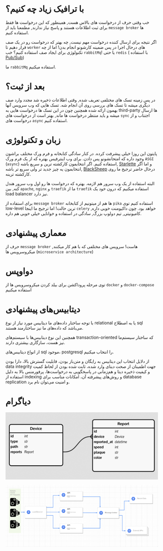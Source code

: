 # با ترافیک زیاد چه کنیم؟
خب وقتی حرف از درخواست های بالاس هست, همینطور که این درخواست ها فقط برای ثبت اطلاعات هستند و پاسخ نیاز ندارند, مطمعنا باید از `message broker` ها استفاده کنیم.

اگر نتیجه برای ارسال کننده درخواست مهم نیست, چه بهتر که درخواست رو در یک صف قرار دهیم تا `worker` های
درحال اجرا در پس ضمینه کارشونو انجام بدن! اما از چه تکنولوژی برای ایجاد صف استفاده کنیم؟ خب `rabbitMq`! یا حتی
`redis` ( با استفاده [Pub/Sub](https://redis.io/topics/pubsub))

ما `rabbitMq` استفاده میکنیم.

# بعد از ثبت؟
در پس زمینه تسک های مختلفی تعریف شده, وقتی اطلاعات ذخیره شد مجدد وارد صف دیگری میشه تا تسک های بررسی
روی آن انجام شه. تسک هایی که وب سرویس آنها بهمون ارائه شده
همچنین چون در این تسک ها درخواست هایی به third-party ها ارسال میشه و باید منتظر درخواست ها ماند,
بهتر است از درخواست های `sync` اجتناب و از درخواست های `async` استفاده کنیم.

# زبان و تکنولوژی
پایتون این روزا خیلی پیشرفت کرده. در کنار سادگی کتابخانه و فرم ورک مختلف براشون وجود داره که امتحانشونو پس دادن.
برای وب اینترفیس بهتره که از یک فرم ورک `ASGI` (`async`) استفاده کنیم.
اگر انتخابمون کارکشته ترین و سریع باشه, ‍[Starlette](https://github.com/encode/starlette) و اما اگر انتخابمون یه چیز جدید تر ولی سریع تر باشه, [BlackSheep](https://github.com/Neoteroi/BlackSheep/)
درحال حاضر ترجیح ما روی کارکشته ترینه.

البته استفاده از یک وب سرور هم لازمه. بهتره که درخواست ها رو اول وب سرور هندل کنه, بین `apache`, `nginx` و `traefik` ما از `traefik` استفاده میکنیم که درون خود یک load balancer نیز دارد.

برای استفاده از `message broker` ها هم از میتونیم از کتابخانه `pika` استفاده کنیم توی low-level ترین حالت! اما ترجیح ما اینجا `celery` خواهد بود. چون داکیومنت خوبی داره, کامیونیتی, تیم دولوپ بزرگ, سادگی در استفاده و خوانایی خیلی خوبی هم داره.

# معماری پیشنهادی
حرف از `message broker` هاست! سرویس های مختلفی که با هم کار میکنند, میکروسرویس ها (`microservice architecture`)

# دواوپس
توی مرحله پروداکشن برای بیلد کردن میکروسرویس ها از `docker` و `docker-compose` استفاده میکنیم

# دیتابیس‌های پیشنهادی

با توجه ساختار داده‌های ما دیتابیس مورد نیاز از نوع relational یا به اصطلاح sql می‌باشد که داده‌های ما نیز ساختارمند هستند.

همچنین این نوع دیتابیس‌ها با سیستم‌های transaction-oriented که ساختار سیستم‌ما نیز هست، سازگاری بیشتری دارند.


از انواع دیتابیس‌های sql موجود، postgresql را انتخاب میکنیم.

از دلایل انتخاب این دیتابیس به رایگان و متن‌باز بودن، قابلیت گسترش بالا، دارا بودن data integrity جهت اطمینان از صحت دیتای وارد شده،
ثابت شده بودن از لحاظ کمیت و کیفیت ذخیره دیتا و هم‌زمانی در پاسخگویی به درخواست‌ها، پرفورمنس بالا به دلیل استفاده از indexing و روش‌های پیشرفته آن، امکانات مناسب برای database replication و امنیت می‌توان نام برد.

# دیاگرام

![alt text](db_diagram.png "دیاگرام ساده دیتابیس")


![alt text](service_diagram.png "دیاگرام سرویس")


